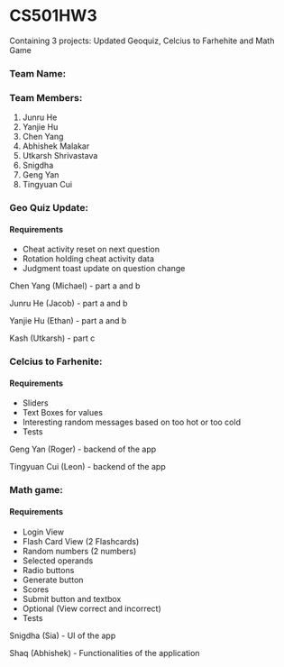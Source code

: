 # CS501HW3
Containing 3 projects: Updated Geoquiz, Celcius to Farhehite  and Math Game

### Team Name:

### Team Members:
1. Junru He
2. Yanjie Hu
3. Chen Yang
4. Abhishek Malakar
5. Utkarsh Shrivastava
6. Snigdha
7. Geng Yan
8. Tingyuan Cui

### Geo Quiz Update:
#### Requirements
- Cheat activity reset on next question
- Rotation holding cheat activity data
- Judgment toast update on question change

Chen Yang (Michael) - part a and b

Junru He (Jacob) - part a and b

Yanjie Hu (Ethan) - part a and b

Kash (Utkarsh) - part c

### Celcius to Farhenite:
#### Requirements
- Sliders
- Text Boxes for values
- Interesting random messages based on too hot or too cold
- Tests

Geng Yan (Roger) - backend of the app

Tingyuan Cui (Leon) - backend of the app

### Math game:
#### Requirements
- Login View
- Flash Card View (2 Flashcards)
- Random numbers (2 numbers)
- Selected operands
- Radio buttons
- Generate button
- Scores
- Submit button and textbox
- Optional (View correct and incorrect)
- Tests

Snigdha (Sia) - UI of the app

Shaq  (Abhishek) - Functionalities of the application

